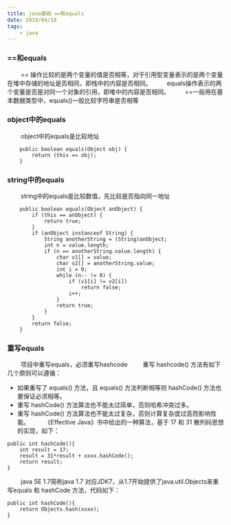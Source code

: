 ```yaml
---
title: java基础 ==和equals
date: 2019/04/18
tags: 
    - java
---
```


### ==和equals
&nbsp;&nbsp;&nbsp;&nbsp;&nbsp;&nbsp;&nbsp;&nbsp;== 操作比较的是两个变量的值是否相等，对于引用型变量表示的是两个变量在堆中存储的地址是否相同，即栈中的内容是否相同。
&nbsp;&nbsp;&nbsp;&nbsp;&nbsp;&nbsp;&nbsp;&nbsp;equals操作表示的两个变量是否是对同一个对象的引用，即堆中的内容是否相同。
&nbsp;&nbsp;&nbsp;&nbsp;&nbsp;&nbsp;&nbsp;&nbsp;==一般用在基本数据类型中，equals()一般比较字符串是否相等
<!-- more -->
### object中的equals
&nbsp;&nbsp;&nbsp;&nbsp;&nbsp;&nbsp;&nbsp;&nbsp;object中的equals是比较地址
```
    public boolean equals(Object obj) {
        return (this == obj);
    }
```
### string中的equals
&nbsp;&nbsp;&nbsp;&nbsp;&nbsp;&nbsp;&nbsp;&nbsp;string中的equals是比较数值，先比较是否指向同一地址
```
    public boolean equals(Object anObject) {
        if (this == anObject) {
            return true;
        }
        if (anObject instanceof String) {
            String anotherString = (String)anObject;
            int n = value.length;
            if (n == anotherString.value.length) {
                char v1[] = value;
                char v2[] = anotherString.value;
                int i = 0;
                while (n-- != 0) {
                    if (v1[i] != v2[i])
                        return false;
                    i++;
                }
                return true;
            }
        }
        return false;
    }
```

### 重写equals
&nbsp;&nbsp;&nbsp;&nbsp;&nbsp;&nbsp;&nbsp;&nbsp;项目中重写equals，必须重写hashcode
&nbsp;&nbsp;&nbsp;&nbsp;&nbsp;&nbsp;&nbsp;&nbsp;重写 hashcode() 方法有如下几个原则可以遵循：
* 如果重写了 equals() 方法，且 equals() 方法判断相等则 hashCode() 方法也要保证必须相等。
* 重写 hashCode() 方法算法也不能太过简单，否则哈希冲突过多。
* 重写 hashCode() 方法算法也不能太过复杂，否则计算复杂度过高而影响性能。
&nbsp;&nbsp;&nbsp;&nbsp;&nbsp;&nbsp;&nbsp;&nbsp;《Effective Java》书中给出的一种算法，基于 17 和 31 散列码思想的实现，如下：
```
public int hashCode(){
    int result = 17;
    result = 31*result + xxxx.hashCode();
    return result;
}
```
&nbsp;&nbsp;&nbsp;&nbsp;&nbsp;&nbsp;&nbsp;&nbsp;java SE 1.7简称java 1.7 对应JDK7，从1.7开始提供了java.util.Objects来重写equals 和 hashCode 方法，代码如下：
```
public int hashCode(){
    return Objects.hash(xxxx);
}
```